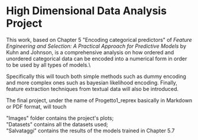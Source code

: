 # High Dimensional Data Analysis Project

This work, based on Chapter 5 "Encoding categorical predictors" of *Feature Engineering and Selection: A Practical Approach for Predictive Models*
by Kuhn and Johnson, is a comprehensive analysis on how ordered and unordered categorical data can be encoded into a numerical form in order to be used by all types of models.\

Specifically this will touch both simple methods such as dummy encoding and more complex ones such as bayesian likelihood encoding. Finally, feature extraction techniques from textual data will also be introduced.

The final project, under the name of Progetto1_reprex basically in Markdown or PDF format, will touch 

"Images" folder contains the project's plots;\
"Datasets" contains all the datasets used;\
"Salvataggi" contains the results of the models trained in Chapter 5.7
